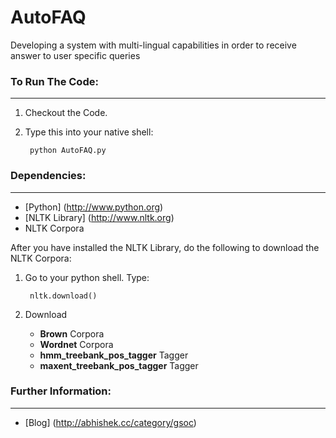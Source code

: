 AutoFAQ
=========

Developing a system with multi-lingual capabilities in order to receive answer to user specific queries

### To Run The Code:
-------------------

1. Checkout the Code.
2. Type this into your native shell:
		
		python AutoFAQ.py

### Dependencies:
----------------

* [Python] (http://www.python.org)
* [NLTK Library] (http://www.nltk.org)
* NLTK Corpora

After you have installed the NLTK Library, do the following to download the NLTK Corpora:

1. Go to your python shell. Type:

        nltk.download()

2. Download 
   * **Brown** Corpora
   * **Wordnet** Corpora
   * **hmm_treebank_pos_tagger** Tagger
   * **maxent_treebank_pos_tagger** Tagger

### Further Information:
-----------------------

- [Blog] (http://abhishek.cc/category/gsoc)
